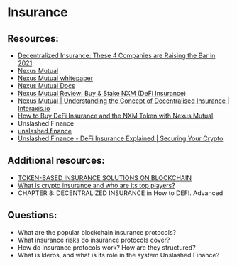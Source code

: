 # Insurance

## Resources:

* [Decentralized Insurance: These 4 Companies are Raising the Bar in 2021](https://hackernoon.com/decentralized-insurance-these-4-companies-are-raising-the-bar-in-2021-oxk35eo)
* [Nexus Mutual](https://www.youtube.com/watch?v=8ljNoV2IhGE)
* [Nexus Mutual whitepaper](https://nexusmutual.io/assets/docs/nmx_white_paperv2_3.pdf)
* [Nexus Mutual Docs](https://nexusmutual.gitbook.io/docs/users/understanding-nexus-mutual)
* [Nexus Mutual Review: Buy & Stake NXM (DeFi Insurance)](https://www.youtube.com/watch?v=sl0P3-lI_AI)
* [Nexus Mutual | Understanding the Concept of Decentralised Insurance | Interaxis.io](https://www.youtube.com/watch?v=8ljNoV2IhGE)
* [How to Buy DeFi Insurance and the NXM Token with Nexus Mutual](https://www.youtube.com/watch?v=rnzInsKPLR0)
* Unslashed Finance
* [unslashed.finance](https://unslashed.finance/)
* [Unslashed Finance - DeFi Insurance Explained | Securing Your Crypto](https://www.youtube.com/watch?v=eHrN46pQGrk)

## Additional resources:
* [TOKEN-BASED INSURANCE SOLUTIONS ON BLOCKCHAIN](https://arxiv.org/pdf/2109.07902.pdf)
* [What is crypto insurance and who are its top players?](https://www.techinasia.com/crypto-insurance-top-players)
* CHAPTER 8: DECENTRALIZED INSURANCE in How to DEFI. Advanced

## Questions: 

* What are the popular blockchain insurance protocols? 
* What insurance risks do insurance protocols cover?
* How do insurance protocols work? How are they structured? 
* What is kleros, and what is its role in the system Unslashed Finance?
